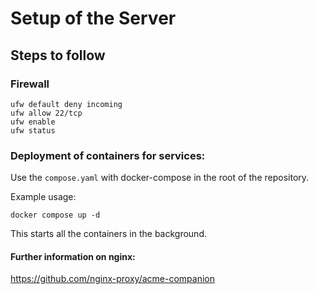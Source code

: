 # Setup of the Server

## Steps to follow 

### Firewall

```
ufw default deny incoming
ufw allow 22/tcp
ufw enable
ufw status
```

### Deployment of containers for services:

Use the `compose.yaml` with docker-compose in the root of the repository.

Example usage:
```
docker compose up -d
```
This starts all the containers in the background.

#### Further information on nginx:

https://github.com/nginx-proxy/acme-companion
